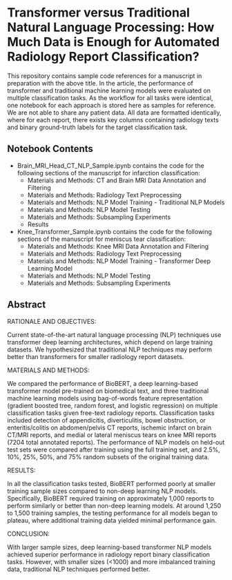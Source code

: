 # Transformer versus Traditional Natural Language Processing: How Much Data is Enough for Automated Radiology Report Classification?
This repository contains sample code references for a manuscript in preparation with the above title. In the article, the performance of transformer and traditional machine learning models were evaluated on multiple classification tasks. As the workflow for all tasks were identical, one notebook for each approach is stored here as samples for reference. We are not able to share any patient data. All data are formatted identically, where for each report, there exists key columns containing radiology texts and binary ground-truth labels for the target classification task. 

## Notebook Contents

- Brain_MRI_Head_CT_NLP_Sample.ipynb contains the code for the following sections of the manuscript for infarction classification:
  - Materials and Methods: CT and Brain MRI Data Annotation and Filtering
  - Materials and Methods: Radiology Text Preprocessing
  - Materials and Methods: NLP Model Training - Traditional NLP Models
  - Materials and Methods: NLP Model Testing
  - Materials and Methods: Subsampling Experiments
  - Results
- Knee_Transformer_Sample.ipynb contains the code for the following sections of the manuscript for meniscus tear classification:
  - Materials and Methods: Knee MRI Data Annotation and Filtering
  - Materials and Methods: Radiology Text Preprocessing
  - Materials and Methods: NLP Model Training - Transformer Deep Learning Model
  - Materials and Methods: NLP Model Testing
  - Materials and Methods: Subsampling Experiments

## Abstract
 
RATIONALE AND OBJECTIVES: 		

Current state-of-the-art natural language processing (NLP) techniques use transformer deep learning architectures, which depend on large training datasets. We hypothesized that traditional NLP techniques may perform better than transformers for smaller radiology report datasets. 	

MATERIALS AND METHODS:

We compared the performance of BioBERT, a deep learning-based transformer model pre-trained on biomedical text, and three traditional machine learning models using bag-of-words feature representation (gradient boosted tree, random forest, and logistic regression) on multiple classification tasks given free-text radiology reports. Classification tasks included detection of appendicitis, diverticulitis, bowel obstruction, or enteritis/colitis on abdomen/pelvis CT reports, ischemic infarct on brain CT/MRI reports, and medial or lateral meniscus tears on knee MRI reports (7204 total annotated reports). The performance of NLP models on held-out test sets were compared after training using the full training set, and 2.5%, 10%, 25%, 50%, and 75% random subsets of the original training data. 
 
RESULTS:

In all the classification tasks tested, BioBERT performed poorly at smaller training sample sizes compared to non-deep learning NLP models. Specifically, BioBERT required training on approximately 1,000 reports to perform similarly or better than non-deep learning models. At around 1,250 to 1,500 training samples, the testing performance for all models began to plateau, where additional training data yielded minimal performance gain.

CONCLUSION:			

With larger sample sizes, deep learning-based transformer NLP models achieved superior performance in radiology report binary classification tasks. However, with smaller sizes (<1000) and more imbalanced training data, traditional NLP techniques performed better. 

